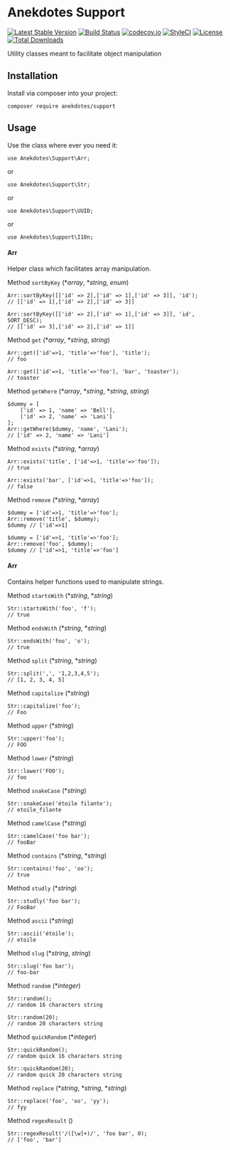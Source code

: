 # Anekdotes Support

[![Latest Stable Version](https://poser.pugx.org/anekdotes/support/v/stable)](https://packagist.org/packages/anekdotes/support)
[![Build Status](https://travis-ci.org/anekdotes/support.svg?branch=master)](https://travis-ci.org/anekdotes/support)
[![codecov.io](https://codecov.io/gh/anekdotes/support/branch/master/graph/badge.svg)](https://codecov.io/github/anekdotes/support?branch=master)
[![StyleCI](https://styleci.io/repos/57908788/shield?style=flat)](https://styleci.io/repos/57908788)
[![License](https://poser.pugx.org/anekdotes/support/license)](https://packagist.org/packages/anekdotes/support)
[![Total Downloads](https://poser.pugx.org/anekdotes/support/downloads)](https://packagist.org/packages/anekdotes/support)

Utility classes meant to facilitate object manipulation

## Installation

Install via composer into your project:

```
composer require anekdotes/support
```

## Usage

Use the class where ever you need it:

```
use Anekdotes\Support\Arr;
```

or

```
use Anekdotes\Support\Str;
```

or

```
use Anekdotes\Support\UUID;
```

or

```
use Anekdotes\Support\I18n;
```

#### Arr

Helper class which facilitates array manipulation.

Method `sortByKey` (*_array_, *_string_, _enum_)

```
Arr::sortByKey([['id' => 2],['id' => 1],['id' => 3]], 'id');
// [['id' => 1],['id' => 2],['id' => 3]]

Arr::sortByKey([['id' => 2],['id' => 1],['id' => 3]], 'id', SORT_DESC);
// [['id' => 3],['id' => 2],['id' => 1]]
```

Method `get` (*_array_, *_string_, _string_)

```
Arr::get(['id'=>1, 'title'=>'foo'], 'title');
// foo

Arr::get(['id'=>1, 'title'=>'foo'], 'bar', 'toaster');
// toaster
```

Method `getWhere` (*_array_, *_string_, *_string_, _string_)

```
$dummy = [
    ['id' => 1, 'name' => 'Bell'],
    ['id' => 2, 'name' => 'Lani']
];
Arr::getWhere($dummy, 'name', 'Lani');
// ['id' => 2, 'name' => 'Lani']
```

Method `exists` (*_string_, *_array_)

```
Arr::exists('title', ['id'=>1, 'title'=>'foo']);
// true

Arr::exists('bar', ['id'=>1, 'title'=>'foo']);
// false
```

Method `remove` (*_string_, *_array_)

```
$dummy = ['id'=>1, 'title'=>'foo'];
Arr::remove('title', $dummy);
$dummy // ['id'=>1]

$dummy = ['id'=>1, 'title'=>'foo'];
Arr::remove('foo', $dummy);
$dummy // ['id'=>1, 'title'=>'foo']
```

#### Arr

Contains helper functions used to manipulate strings.

Method  `startsWith` (*_string_, *_string_)

```
Str::startsWith('foo', 'f');
// true
```

Method  `endsWith` (*_string_, *_string_)

```
Str::endsWith('foo', 'o');
// true
```

Method  `split` (*_string_, *_string_)

```
Str::split(',', '1,2,3,4,5');
// [1, 2, 3, 4, 5]
```

Method  `capitalize` (*_string_)

```
Str::capitalize('foo');
// Foo
```

Method  `upper` (*_string_)

```
Str::upper('foo');
// FOO
```

Method  `lower` (*_string_)

```
Str::lower('FOO');
// foo
```

Method  `snakeCase` (*_string_)

```
Str::snakeCase('étoile filante');
// etoile_filante
```

Method  `camelCase` (*_string_)

```
Str::camelCase('foo bar');
// fooBar
```

Method  `contains` (*_string_, *_string_)

```
Str::contains('foo', 'oo');
// true
```

Method  `studly` (*_string_)

```
Str::studly('foo bar');
// FooBar
```

Method  `ascii` (*_string_)

```
Str::ascii('étoile');
// etoile
```

Method  `slug` (*_string_, _string_)

```
Str::slug('foo bar');
// foo-bar
```

Method  `random` (*_integer_)

```
Str::random();
// random 16 characters string

Str::random(20);
// random 20 characters string
```

Method  `quickRandom` (*_integer_)

```
Str::quickRandom();
// random quick 16 characters string

Str::quickRandom(20);
// random quick 20 characters string
```

Method  `replace` (*_string_, *_string_, *_string_)

```
Str::replace('foo', 'oo', 'yy');
// fyy
```

Method  `regexResult` ()

```
Str::regexResult('/([\w]+)/', 'foo bar', 0);
// ['foo', 'bar']
```

